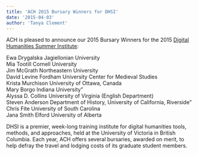 ```yaml
---
title: 'ACH 2015 Bursary Winners for DHSI'
date: '2015-04-03'
author: 'Tanya Clement'
---
```

ACH is pleased to announce our 2015 Bursary Winners for the 2015 [Digital Humanities Summer Institute](http://dhsi.org):

Ewa Drygalska Jagiellonian University  
Mia Tootill Cornell University  
Jim McGrath Northeastern University  
David Levine Fordham University Center for Medieval Studies  
Krista Murchison University of Ottawa, Canada  
Mary Borgo Indiana University”  
Alyssa D. Collins University of Virginia (English Department)  
Steven Anderson Department of History, University of California, Riverside”  
Chris Fite University of South Carolina  
Jana Smith Elford University of Alberta

DHSI is a premier, week-long training institute for digital humanities tools, methods, and approaches, held at the University of Victoria in British Columbia. Each year, ACH offers several bursaries, awarded on merit, to help defray the travel and lodging costs of its graduate student members.